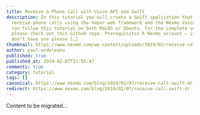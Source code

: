 ```yaml
---
title: Receive a Phone Call with Voice API and Swift
description: In this tutorial you will create a Swift application that can
  receive phone calls using the Vapor web framework and the Nexmo Voice API. You
  can follow this tutorial on both MacOS or Ubuntu. For the complete solution,
  please check out this Github repo. Prerequisites A Nexmo account – if you
  don’t have one please […]
thumbnail: https://www.nexmo.com/wp-content/uploads/2019/02/receive-call-swift.jpg
author: paul-ardeleanu
published: true
published_at: 2019-02-07T11:55:47
comments: true
category: tutorial
tags: []
canonical: https://www.nexmo.com/blog/2019/02/07/receive-call-swift-dr
redirect: https://www.nexmo.com/blog/2019/02/07/receive-call-swift-dr
---
```

Content to be migrated...